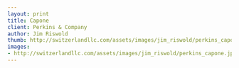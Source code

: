 ```yaml
--- 
layout: print
title: Capone
client: Perkins & Company
author: Jim Riswold
thumb: http://switzerlandllc.com/assets/images/jim_riswold/perkins_capone-small.jpg
images: 
- http://switzerlandllc.com/assets/images/jim_riswold/perkins_capone.jpg
---
```

